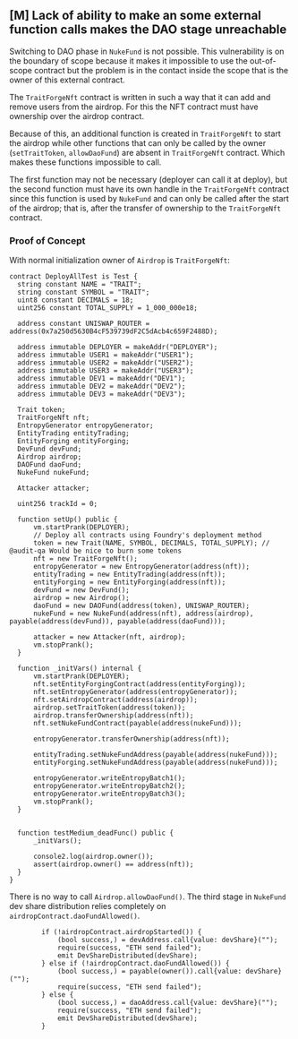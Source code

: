 ## [M] Lack of ability to make an some external function calls makes the DAO stage unreachable


Switching to DAO phase in `NukeFund` is not possible. This vulnerability is on the boundary of scope because it makes it impossible to use the out-of-scope contract but the problem is in the contact inside the scope that is the owner of this external contract.

The `TraitForgeNft` contract is written in such a way that it can add and remove users from the airdrop. For this the NFT contract must have ownership over the airdrop contract.

Because of this, an additional function is created in `TraitForgeNft` to start the airdrop while other functions that can only be called by the owner (`setTraitToken`, `allowDaoFund`) are absent in `TraitForgeNft` contract. Which makes these functions impossible to call.

The first function may not be necessary (deployer can call it at deploy), but the second function must have its own handle in the `TraitForgeNft` contract since this function is used by `NukeFund` and can only be called after the start of the airdrop; that is, after the transfer of ownership to the `TraitForgeNft` contract.

### Proof of Concept

With normal initialization owner of `Airdrop` is `TraitForgeNft`:

```solidty
contract DeployAllTest is Test {
  string constant NAME = "TRAIT";
  string constant SYMBOL = "TRAIT";
  uint8 constant DECIMALS = 18;
  uint256 constant TOTAL_SUPPLY = 1_000_000e18;

  address constant UNISWAP_ROUTER = address(0x7a250d5630B4cF539739dF2C5dAcb4c659F2488D);

  address immutable DEPLOYER = makeAddr("DEPLOYER");
  address immutable USER1 = makeAddr("USER1");
  address immutable USER2 = makeAddr("USER2");
  address immutable USER3 = makeAddr("USER3");
  address immutable DEV1 = makeAddr("DEV1");
  address immutable DEV2 = makeAddr("DEV2");
  address immutable DEV3 = makeAddr("DEV3");

  Trait token;
  TraitForgeNft nft;
  EntropyGenerator entropyGenerator;
  EntityTrading entityTrading;
  EntityForging entityForging;
  DevFund devFund;
  Airdrop airdrop;
  DAOFund daoFund;
  NukeFund nukeFund;

  Attacker attacker;

  uint256 trackId = 0;

  function setUp() public {
      vm.startPrank(DEPLOYER);
      // Deploy all contracts using Foundry's deployment method
      token = new Trait(NAME, SYMBOL, DECIMALS, TOTAL_SUPPLY); // @audit-qa Would be nice to burn some tokens
      nft = new TraitForgeNft();
      entropyGenerator = new EntropyGenerator(address(nft));
      entityTrading = new EntityTrading(address(nft));
      entityForging = new EntityForging(address(nft));
      devFund = new DevFund();
      airdrop = new Airdrop();
      daoFund = new DAOFund(address(token), UNISWAP_ROUTER);
      nukeFund = new NukeFund(address(nft), address(airdrop), payable(address(devFund)), payable(address(daoFund)));

      attacker = new Attacker(nft, airdrop);
      vm.stopPrank();
  }

  function _initVars() internal {
      vm.startPrank(DEPLOYER);
      nft.setEntityForgingContract(address(entityForging));
      nft.setEntropyGenerator(address(entropyGenerator));
      nft.setAirdropContract(address(airdrop));
      airdrop.setTraitToken(address(token));
      airdrop.transferOwnership(address(nft));
      nft.setNukeFundContract(payable(address(nukeFund)));

      entropyGenerator.transferOwnership(address(nft));

      entityTrading.setNukeFundAddress(payable(address(nukeFund)));
      entityForging.setNukeFundAddress(payable(address(nukeFund)));

      entropyGenerator.writeEntropyBatch1();
      entropyGenerator.writeEntropyBatch2();
      entropyGenerator.writeEntropyBatch3();
      vm.stopPrank();
  }


  function testMedium_deadFunc() public {
      _initVars();
  
      console2.log(airdrop.owner());
      assert(airdrop.owner() == address(nft));
  }
}
```

There is no way to call `Airdrop.allowDaoFund()`. The third stage in `NukeFund` dev share distribution relies completely on `airdropContract.daoFundAllowed()`.

```solidity
        if (!airdropContract.airdropStarted()) {
            (bool success,) = devAddress.call{value: devShare}("");
            require(success, "ETH send failed");
            emit DevShareDistributed(devShare);
        } else if (!airdropContract.daoFundAllowed()) {
            (bool success,) = payable(owner()).call{value: devShare}("");
            require(success, "ETH send failed");
        } else {
            (bool success,) = daoAddress.call{value: devShare}("");
            require(success, "ETH send failed");
            emit DevShareDistributed(devShare);
        }
```



